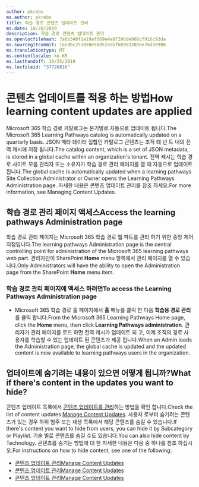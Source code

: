 ```yaml
---
author: pkrebs
ms.author: pkrebs
title: 학습 경로 콘텐츠 업데이트 관리
ms.date: 10/20/2019
description: 학습 경로 콘텐츠 업데이트 관리
ms.openlocfilehash: 7a8b348f1a19af669e4e87396de966cf916c93da
ms.sourcegitcommit: 1ec8bc253850e9dd52eebf609033856e76d3e908
ms.translationtype: MT
ms.contentlocale: ko-KR
ms.lasthandoff: 10/25/2019
ms.locfileid: "37726816"
---
```

# <a name="how-learning-content-updates-are-applied"></a><span data-ttu-id="b38fb-103">콘텐츠 업데이트를 적용 하는 방법</span><span class="sxs-lookup"><span data-stu-id="b38fb-103">How learning content updates are applied</span></span>
<span data-ttu-id="b38fb-104">Microsoft 365 학습 경로 카탈로그는 분기별로 자동으로 업데이트 됩니다.</span><span class="sxs-lookup"><span data-stu-id="b38fb-104">The Microsoft 365 Learning Pathways catalog is automatically updated on a quarterly basis.</span></span> <span data-ttu-id="b38fb-105">JSON 메타 데이터 집합인 카탈로그 콘텐츠는 조직 테 넌 트 내의 전역 캐시에 저장 됩니다.</span><span class="sxs-lookup"><span data-stu-id="b38fb-105">The catalog content, which is a set of JSON metadata, is stored in a global cache within an organization's tenant.</span></span> <span data-ttu-id="b38fb-106">전역 캐시는 학습 경로 사이트 모음 관리자 또는 소유자가 학습 경로 관리 페이지를 열 때 자동으로 업데이트 됩니다.</span><span class="sxs-lookup"><span data-stu-id="b38fb-106">The global cache is automatically updated when a learning pathways Site Collection Administrator or Owner opens the Learning Pathways Administration page.</span></span> <span data-ttu-id="b38fb-107">자세한 내용은 콘텐츠 업데이트 관리를 참조 하세요.</span><span class="sxs-lookup"><span data-stu-id="b38fb-107">For more information, see Managing Content Updates.</span></span> 

## <a name="access-the-learning-pathways-administration-page"></a><span data-ttu-id="b38fb-108">학습 경로 관리 페이지 액세스</span><span class="sxs-lookup"><span data-stu-id="b38fb-108">Access the learning pathways Administration page</span></span>

<span data-ttu-id="b38fb-109">학습 경로 관리 페이지는 Microsoft 365 학습 경로 웹 파트를 관리 하기 위한 중앙 제어 지점입니다.</span><span class="sxs-lookup"><span data-stu-id="b38fb-109">The learning pathways Administration page is the central controlling point for administration of the Microsoft 365 learning pathways web part.</span></span> <span data-ttu-id="b38fb-110">관리자만이 SharePoint **Home** menu 항목에서 관리 페이지를 열 수 있습니다.</span><span class="sxs-lookup"><span data-stu-id="b38fb-110">Only Administrators will have the ability to open the Administration page from the SharePoint **Home** menu item.</span></span>  

### <a name="to-access-the-learning-pathways-administration-page"></a><span data-ttu-id="b38fb-111">학습 경로 관리 페이지에 액세스 하려면</span><span class="sxs-lookup"><span data-stu-id="b38fb-111">To access the Learning Pathways Administration page</span></span>
- <span data-ttu-id="b38fb-112">Microsoft 365 학습 경로 홈 페이지에서 **홈** 메뉴를 클릭 한 다음 **학습용 경로 관리**를 클릭 합니다.</span><span class="sxs-lookup"><span data-stu-id="b38fb-112">From the Microsoft 365 Learning Pathways Home page, click the **Home** menu, then click **Learning Pathways administration**.</span></span> <span data-ttu-id="b38fb-113">관리자가 관리 페이지를 로드 하면 전역 캐시가 업데이트 되 고, 이제 조직의 경로 사용자를 학습할 수 있는 업데이트 된 콘텐츠가 제공 됩니다.</span><span class="sxs-lookup"><span data-stu-id="b38fb-113">When an Admin loads the Administration page, the global cache is updated and the updated content is now available to learning pathways users in the organization.</span></span> 

## <a name="what-if-theres-content-in-the-updates-you-want-to-hide"></a><span data-ttu-id="b38fb-114">업데이트에 숨기려는 내용이 있으면 어떻게 됩니까?</span><span class="sxs-lookup"><span data-stu-id="b38fb-114">What if there's content in the updates you want to hide?</span></span>
<span data-ttu-id="b38fb-115">콘텐츠 업데이트 목록에서 [콘텐츠 업데이트를 관리](custom_contentupdatesmanage.md)하는 방법을 확인 합니다.</span><span class="sxs-lookup"><span data-stu-id="b38fb-115">Check the list of content updates [Manage Content Updates](custom_contentupdatesmanage.md).</span></span> <span data-ttu-id="b38fb-116">사용자 로부터 숨기려는 콘텐츠가 있는 경우 하위 범주 또는 재생 목록에서 해당 콘텐츠를 숨길 수 있습니다.</span><span class="sxs-lookup"><span data-stu-id="b38fb-116">If there's content you want to hide from users, you can hide it by Subcategory or Playlist.</span></span> <span data-ttu-id="b38fb-117">기술 별로 콘텐츠를 숨길 수도 있습니다.</span><span class="sxs-lookup"><span data-stu-id="b38fb-117">You can also hide content by Technology.</span></span> <span data-ttu-id="b38fb-118">콘텐츠를 숨기는 방법에 대 한 자세한 내용은 다음 중 하나를 참조 하십시오.</span><span class="sxs-lookup"><span data-stu-id="b38fb-118">For instructions on how to hide content, see one of the following:</span></span> 

- [<span data-ttu-id="b38fb-119">콘텐츠 업데이트 관리</span><span class="sxs-lookup"><span data-stu-id="b38fb-119">Manage Content Updates</span></span>](custom_hideshowsub.md)
- [<span data-ttu-id="b38fb-120">콘텐츠 업데이트 관리</span><span class="sxs-lookup"><span data-stu-id="b38fb-120">Manage Content Updates</span></span>](custom_hideshowplaylists.md)
- [<span data-ttu-id="b38fb-121">콘텐츠 업데이트 관리</span><span class="sxs-lookup"><span data-stu-id="b38fb-121">Manage Content Updates</span></span>](custom_hideshowtech.md)